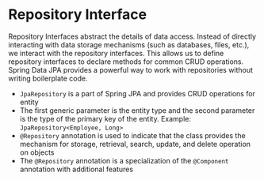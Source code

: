 # Repository Interface

Repository Interfaces abstract the details of data access. Instead of directly interacting with data storage
mechanisms (such as databases, files, etc.), we interact with the repository interfaces. This allows us to define
repository interfaces to declare methods for common CRUD operations. Spring Data JPA provides a powerful way to work
with repositories without writing boilerplate code.

- `JpaRepository` is a part of Spring JPA and provides CRUD operations for entity
- The first generic parameter is the entity type and the second parameter is the type of the primary key of the entity.
  Example: `JpaRepository<Employee, Long>`
- `@Repository` annotation is used to indicate that the class provides the mechanism for storage, retrieval, search,
  update, and delete operation on objects
- The `@Repository` annotation is a specialization of the `@Component` annotation with additional features
